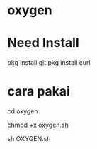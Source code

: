 # oxygen

# Need Install
pkg install git
pkg install curl

# cara pakai

cd oxygen

chmod +x oxygen.sh

sh OXYGEN.sh
